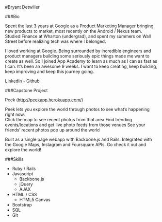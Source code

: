 #Bryant Detwiller

###Bio

Spent the last 3 years at Google as a Product Marketing Manager bringing new products to market, most recently on the Android / Nexus team. Studied Finance at Wharton (undergrad), and spent my summers on Wall Street before realizing tech was where I belonged.

I loved working at Google. Being surrounded by incredible engineers and product managers building some seriously epic things made me want to create as well. So I joined App Academy to learn as much as I can as fast as I can. It’s been an awesome 9 weeks. I want to keep creating, keep building, keep improving and keep this journey going. 

LinkedIn - Github

###Capstone Project

Peek (http://peekapp.herokuapp.com/)

Peek lets you explore the world through photos to see what’s happening right now.  
Click the map to see recent photos from that area
Find trending events/locations and get live photo feeds from those venues
See your friends’ recent photos pop up around the world

Built as a single page webapp with Backbone.js and Rails.  Integrated with the Google Maps, Instagram and Foursquare APIs. Go check it out and explore the world!

###Skills
* Ruby / Rails
* Javascript
  * Backbone.js
  * jQuery
  * AJAX
* HTML / CSS
  * HTML5 Canvas
* Bootstrap
* SQL
* Git
